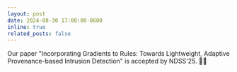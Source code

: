 ```yaml
---
layout: post
date: 2024-08-30 17:00:00-0600
inline: true
related_posts: false
---
```


Our paper "Incorporating Gradients to Rules: Towards Lightweight, Adaptive Provenance-based Intrusion Detection" is accepted by NDSS'25. :tada::tada:

